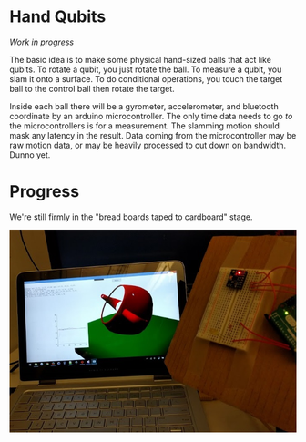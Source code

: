 # Hand Qubits

*Work in progress*

The basic idea is to make some physical hand-sized balls that act like qubits.
To rotate a qubit, you just rotate the ball.
To measure a qubit, you slam it onto a surface.
To do conditional operations, you touch the target ball to the control ball then rotate the target.

Inside each ball there will be a gyrometer, accelerometer, and bluetooth coordinate by an arduino microcontroller.
The only time data needs to go *to* the microcontrollers is for a measurement.
The slamming motion should mask any latency in the result.
Data coming from the microcontroller may be raw motion data, or may be heavily processed to cut down on bandwidth.
Dunno yet.

# Progress

We're still firmly in the "bread boards taped to cardboard" stage.

![bread board taped to cardboard](/progress.jpg)
